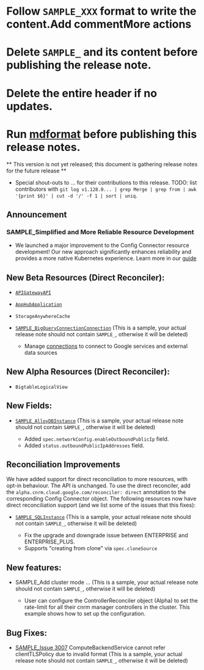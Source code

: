 # Follow `SAMPLE_XXX` format to write the content.Add commentMore actions

# Delete `SAMPLE_` and its content before publishing the release note.

# Delete the entire header if no updates.

# Run [mdformat](go/mdformat) before publishing this release notes.  

** This version is not yet released; this document is gathering release notes
for the future release **

*   Special shout-outs to ... for their contributions to this release. TODO:
    list contributors with `git log v1.128.0... | grep Merge | grep from | awk
    '{print $6}' | cut -d '/' -f 1 | sort | uniq`.

## Announcement

### SAMPLE_Simplified and More Reliable Resource Development

*   We launched a major improvement to the Config Connector resource
    development! Our new approach significantly enhances reliability and
    provides a more native Kubernetes experience. Learn more in our
    [guide](https://github.com/GoogleCloudPlatform/k8s-config-connector/tree/master/docs/develop-resources)

## New Beta Resources (Direct Reconciler):

*   [`APIGatewayAPI`](https://cloud.google.com/config-connector/docs/reference/docs/reference/resource-docs/apigateway/apigatewayapi.md)

*   [`AppHubApplication`](https://cloud.google.com/config-connector/docs/reference/docs/reference/resource-docs/apphub/apphubapplication.md)

*   `StorageAnywhereCache`

*   [`SAMPLE_BigQueryConnectionConnection`](https://cloud.google.com/config-connector/docs/reference/resource-docs/bigqueryconnection/bigqueryconnectionconnection)
    (This is a sample, your actual release note should not contain `SAMPLE_`,
    otherwise it will be deleted)

    *   Manage
        [connections](https://cloud.google.com/bigquery/docs/working-with-connections)
        to connect to Google services and external data sources


## New Alpha Resources (Direct Reconciler):

*   `BigtableLogicalView`

## New Fields:

*   [`SAMPLE_AlloyDBInstance`](https://cloud.google.com/config-connector/docs/reference/resource-docs/alloydb/alloydbinstance)
    (This is a sample, your actual release note should not contain `SAMPLE_`,
    otherwise it will be deleted)

    *   Added `spec.networkConfig.enableOutboundPublicIp` field.
    *   Added `status.outboundPublicIpAddresses` field.

## Reconciliation Improvements

We have added support for direct reconciliation to more resources, with opt-in
behaviour. The API is unchanged. To use the direct reconciler, add the
`alpha.cnrm.cloud.google.com/reconciler: direct` annotation to the corresponding
Config Connector object. The following resources now have direct reconciliation
support (and we list some of the issues that this fixes):

*   [`SAMPLE_SQLInstance`](https://github.com/GoogleCloudPlatform/k8s-config-connector/tree/master/pkg/test/resourcefixture/testdata/basic/sql/v1beta1/sqlinstance)
    (This is a sample, your actual release note should not contain `SAMPLE_`,
    otherwise it will be deleted)

    *   Fix the upgrade and downgrade issue between ENTERPRISE and
        ENTERPRISE_PLUS.
    *   Supports "creating from clone" via `spec.cloneSource`

## New features:

*   SAMPLE_Add cluster mode ... (This is a sample, your actual release note
    should not contain `SAMPLE_`, otherwise it will be deleted)

    *   User can configure the ControllerReconciler object (Alpha) to set the
        rate-limit for all their cnrm manager controllers in the cluster. This
        example shows how to set up the configuration.

## Bug Fixes:

*   [SAMPLE_Issue 3007](https://github.com/GoogleCloudPlatform/k8s-config-connector/pull/3007)
    ComputeBackendService cannot refer clientTLSPolicy due to invalid format
    (This is a sample, your actual release note should not contain `SAMPLE_`,
    otherwise it will be deleted)
